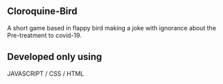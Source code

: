 ## Cloroquine-Bird

A short game based in flappy bird making a joke with ignorance about the Pre-treatment to covid-19.

## Developed only using 

JAVASCRIPT / CSS / HTML



